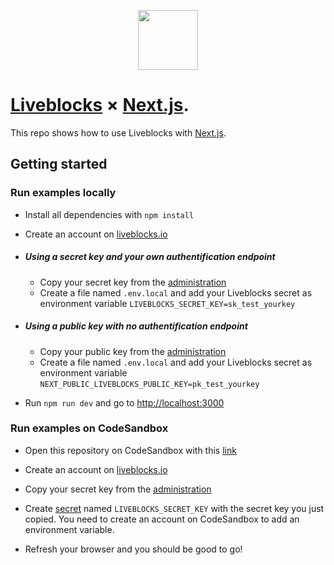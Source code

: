 <p align="center">
  <a href="https://liveblocks.io">
    <img src="https://liveblocks.io/icon-192x192.png" height="96">
  </a>
</p>

# [Liveblocks](https://liveblocks.io) × [Next.js](https://nextjs.org/).

This repo shows how to use Liveblocks with [Next.js](https://nextjs.org/).

## Getting started

### Run examples locally

- Install all dependencies with `npm install`

- Create an account on [liveblocks.io](https://liveblocks.io/dashboard)

- ##### Using a secret key and your own authentification endpoint

  - Copy your secret key from the [administration](https://liveblocks.io/dashboard/apikeys)
  - Create a file named `.env.local` and add your Liveblocks secret as environment variable `LIVEBLOCKS_SECRET_KEY=sk_test_yourkey`

- ##### Using a public key with no authentification endpoint

  - Copy your public key from the [administration](https://liveblocks.io/dashboard/apikeys)
  - Create a file named `.env.local` and add your Liveblocks secret as environment variable `NEXT_PUBLIC_LIVEBLOCKS_PUBLIC_KEY=pk_test_yourkey`

- Run `npm run dev` and go to [http://localhost:3000](http://localhost:3000)

### Run examples on CodeSandbox

- Open this repository on CodeSandbox with this [link](https://codesandbox.io/s/github/liveblocks/next-js-examples?file=/pages/live-cursors-basic.js)

- Create an account on [liveblocks.io](https://liveblocks.io/dashboard)

- Copy your secret key from the [administration](https://liveblocks.io/dashboard/apikeys)

- Create [secret](https://codesandbox.io/docs/secrets) named `LIVEBLOCKS_SECRET_KEY` with the secret key you just copied. You need to create an account on CodeSandbox to add an environment variable.

- Refresh your browser and you should be good to go!
